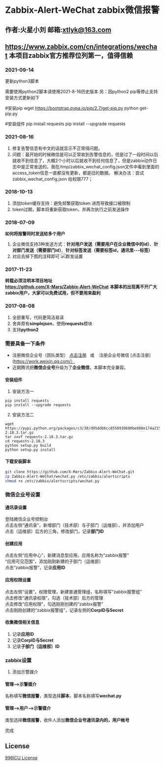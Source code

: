 # Zabbix-Alert-WeChat zabbix微信报警
## 作者:火星小刘 邮箱:xtlyk@163.com   
## **https://www.zabbix.com/cn/integrations/wechat** 本项目zabbix官方推荐位列第一，值得信赖

### 2021-09-14
更新python3脚本

需要使用python2脚本请使用2021-8-16历史版本
另：因python2 pip等停止支持安装方式更新如下

#安装pip
wget https://bootstrap.pypa.io/pip/2.7/get-pip.py
python get-pip.py

#安装组件
pip install requests
pip install --upgrade requests

### 2021-08-16
1. 修复告警信息有中文的话就显示不正常得问题。
2. 问题：最开始的时候微信是可以正常收到告警信息的，但是过了一段时间以后就收不到信息了，大概2个小时以后就收不到任何信息了，但是zabbix动作日志中是正常发送的。我在/tmp/zabbix_wechat_config.json文件中看到里面的access_token信息一直都没有更新，都是旧的数据。
解决办法：尝试zabbix_wechat_config.json 给权限777；

### 2018-10-13
1. 添加token缓存支持：避免频繁获取token 进而导致接口被限制
2. token过期，脚本将重新获取token，并再次执行之前发送操作

### 2018-07-09
**如何将报警同时发送给多个用户**
1. 企业微信支持3种发送方式：**针对用户发送（需要用户在企业微信中的id）**、**针对部门发送（需要部门id）**、**针对标签发送（需要标签id，通讯里---标签）**   
2. 对应去掉下图的注释即可
![群发设置](https://image.ibb.co/bTX3Go/20180709220015.png)

### 2017-11-23
**转载必须注明本项目地址**   
**https://github.com/X-Mars/Zabbix-Alert-WeChat**
**本脚本的出现离不开广大zabbix用户，大家可以免费试用，但不要用来盈利**

### 2017-08-08
1. 全部重写，代码更简洁易读
2. 舍弃原有**simplejson**，使用**requests**模块
3. 支持**python2**

### 需要具备一下条件  
 * 注册微信企业号（团队类型） [点击注册](https://qy.weixin.qq.com/)   或    注册企业号微信  [点击注册](https://work.weixin.qq.com/）
 * 近期腾讯把**微信企业号**升级为了**企业微信**，本脚本完全兼容。
#### 安装组件
1. 安装方法一
```shell
pip install requests
pip install --upgrade requests
```
2. 安装方法二
```shell
wget https://pypi.python.org/packages/c3/38/d95ddb6cc8558930600be088e174a2152261a1e0708a18bf91b5b8c90b22/requests-2.18.3.tar.gz
tar zxvf requests-2.18.3.tar.gz
cd requests-2.18.3
python setup.py build
python setup.py install
```
  
#### 下载安装脚本  
```bash  
git clone https://github.com/X-Mars/Zabbix-Alert-WeChat.git  
cp Zabbix-Alert-WeChat/wechat.py /etc/zabbix/alertscripts  
chmod +x /etc/zabbix/alertscripts/wechat.py  
```
  
### 微信企业号设置  
#### 通讯录设置  
登陆微信企业号控制台  
点击左侧“通讯录”，新增部门（技术部）与子部门（运维部），并添加用户  
点击（运维部）后方的三角，修改部门，记录**部门ID**  
  
#### 创建应用  
点击左侧“应用中心”，新建消息型应用，应用名称为“zabbix报警”  
“应用可见范围”，添加刚刚新建的子部门（运维部）  
点击“zabbix报警”，记录**应用ID**
  
#### 应用权限设置  
点击左侧“设置”，权限管理，新建普通管理组，名称填写“zabbix报警组”  
点击修改“通讯录权限”，勾选（技术部）后方的管理  
点击修改“应用权限”，勾选刚刚创建的“zabbix报警”  
点击刚刚创建的“zabbix报警组”，记录左侧的**CorpID与Secret**
  
#### 收集微信相关信息
1. 记录**应用ID**
2. 记录**CorpID与Secret**
3. 记录**子部门（运维部）ID**
  
  
### zabbix设置
1. 添加示警媒介  
#### 管理-->示警媒介  
名称填写**微信报警**，类型选择**脚本**，脚本名称填写**wechat.py**  
#### 管理-->用户-->示警媒介  
类型选择**微信报警**，收件人添加**微信企业号通讯录内的，用户帐号**

完成


License
---
[996ICU License](LICENSE)  
